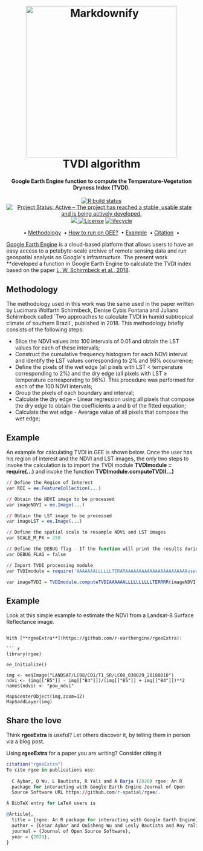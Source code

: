 <h1 align="center">
  <br>
  <a href="https://r-spatial.github.io/rgee/"><img src="https://user-images.githubusercontent.com/27021459/175114532-3bf7ef37-eb7c-4302-95c8-ef1359a2001a.png" alt="Markdownify" width="400"></a>
  <br>
  TVDI algorithm
  <br>
</h1>

<h4 align="center">Google Earth Engine function to compute the Temperature-Vegetation Dryness Index (TVDI).</h4>


<p align="center">
<a href="https://github.com/r-earthengine/rgeeExtra/actions"><img src="https://github.com/r-earthengine/rgeeExtra/workflows/R-CMD-check/badge.svg" alt="R build status"></a>
<a href="https://www.repostatus.org/#active"><img src="https://www.repostatus.org/badges/latest/active.svg" alt="Project Status: Active – The project has reached a stable, usable
state and is being actively
developed."></a>
<a href="https://codecov.io/gh/r-earthengine/rgeeExtra">
  <img src="https://codecov.io/gh/r-earthengine/rgeeExtra/branch/master/graph/badge.svg?token=Q1SNZZU62W"/>
</a>
<a href="https://opensource.org/licenses/MIT"><img src="https://img.shields.io/badge/license-MIT-green" alt="License"></a>
<a href="https://www.tidyverse.org/lifecycle/#maturing"><img src="https://img.shields.io/badge/lifecycle-maturing-blue.svg" alt="lifecycle"></a>
<br>
</p>



<p align="center">  
  • 
  <a href="#methodology">Methodology</a> &nbsp;•
  <a href="#how-to-run-on-gee">How to run on GEE?</a> &nbsp;•
  <a href="#example">Example</a> &nbsp;•
  <a href="#share-the-love">Citation</a> &nbsp;•
</p>

[Google Earth Engine](https://earthengine.google.com/) is a cloud-based platform that allows users to have an easy access to a petabyte-scale archive of remote sensing data and run geospatial analysis on Google's infrastructure. The present work **developed a function in Google Earth Engine to calculate the TVDI index based on the paper [L. W. Schirmbeck et al., 2018](https://doi.org/10.1590/1678-992X-2016-0315).


## Methodology
The methodology used in this work was the same used in the paper written by  Lucimara Wolfarth Schirmbeck, Denise Cybis Fontana and Juliano Schirmbeck called ´Two approaches to calculate TVDI in humid subtropical climate of southern Brazil´, published in 2018. This methodology briefly consists of the following steps: 

- Slice the NDVI values into 100 intervals of 0.01 and obtain the LST values for each of these intervals;
- Construct the cumulative frequency histogram for each NDVI interval and identify the LST values corresponding to 2% and 98% occurrence;
- Define the pixels of the wet edge (all pixels with LST < temperature corresponding to 2%) and the dry edge (all pixels with LST ≥ temperature corresponding to 98%). This procedure was performed for each of the 100 NDVI intervals;
- Group the pixels of each boundary and interval;
- Calculate the dry edge - Linear regression using all pixels that compose the dry edge to obtain the coefficients a and b of the fitted equation;
- Calculate the wet edge - Average value of all pixels that compose the wet edge;



## Example

An example for calculating TVDI in GEE is shown below. Once the user has his region of interest and the NDVI and LST images, the only two steps to invoke the calculation is to import the TVDI module **TVDImodule = require(...)** and invoke the function **TVDImodule.computeTVDI(...)**

``` r
// Define the Region of Interest
var ROI = ee.FeatureCollection(...)

// Obtain the NDVI image to be processed
var imageNDVI = ee.Image(...)

// Obtain the LST image to be processed
var imageLST = ee.Image(...)

// Define the spatial scale to resample NDVi and LST images
var SCALE_M_PX = 250

// Define the DEBUG flag - If the function will print the results during processing
var DEBUG_FLAG = false

// Import TVDI processing module
var TVDImodule = require('AAAAAAALLLLLLTERARAAAAAAAAAAAAAAAAAAAAAAAusers/leobeckerdaluz/TVDI_algorithm_dev:compute_TVDI');

var imageTVDI = TVDImodule.computeTVDIAAAAAALLLLLLLLLLTERRRR(imageNDVI, imageLST, ROI, SCALE_M_PX, DEBUG_FLAG)
```


## Example

Look at this simple example to estimate the NDVI from a Landsat-8 Surface Reflectance image.

```

With [**rgeeExtra**](https://github.com/r-earthengine/rgeeExtra):

``` r
library(rgee)

ee_Initialize()

img <- ee$Image("LANDSAT/LC08/C01/T1_SR/LC08_038029_20180810")
ndvi <- (img[["B5"]] - img[["B4"]])/(img[["B5"]] + img[["B4"]])**2
names(ndvi) <- "pow_ndvi"

Map$centerObject(img,zoom=12)
Map$addLayer(img)
```



## Share the love

Think **rgeeExtra** is useful? Let others discover it, by telling them in person via a blog post.

Using **rgeeExtra** for a paper you are writing? Consider citing it

``` r
citation("rgeeExtra")
To cite rgee in publications use:
  
  C Aybar, Q Wu, L Bautista, R Yali and A Barja (2020) rgee: An R
  package for interacting with Google Earth Engine Journal of Open
  Source Software URL https://github.com/r-spatial/rgee/.

A BibTeX entry for LaTeX users is

@Article{,
  title = {rgee: An R package for interacting with Google Earth Engine},
  author = {Cesar Aybar and Quisheng Wu and Lesly Bautista and Roy Yali and Antony Barja},
  journal = {Journal of Open Source Software},
  year = {2020},
}
```
